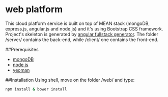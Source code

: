 web platform
==========

This cloud platform service is built on top of MEAN stack (mongoDB, express.js, angular.js and node.js) and it's using Bootstrap CSS framework.
Project's skeleton is generated by [angular fullstack generator](https://github.com/DaftMonk/generator-angular-fullstack). The folder /server/ contains the back-end, while /client/ one contains the front-end.

##Prerequisites

  - [mongoDB](http://www.mongodb.org/)
  - [node.js](http://nodejs.org/)
  - [yeoman](http://yeoman.io/)

##Installation
Using shell, move on the folder /web/ and type:
```sh
npm install & bower install
```
